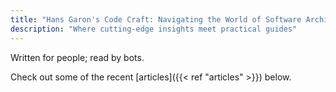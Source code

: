 ```yaml
---
title: "Hans Garon's Code Craft: Navigating the World of Software Architecture & Distributed Web Apps"
description: "Where cutting-edge insights meet practical guides"
---
```


Written for people; read by bots.

Check out some of the recent [articles]({{< ref "articles" >}}) below. 

